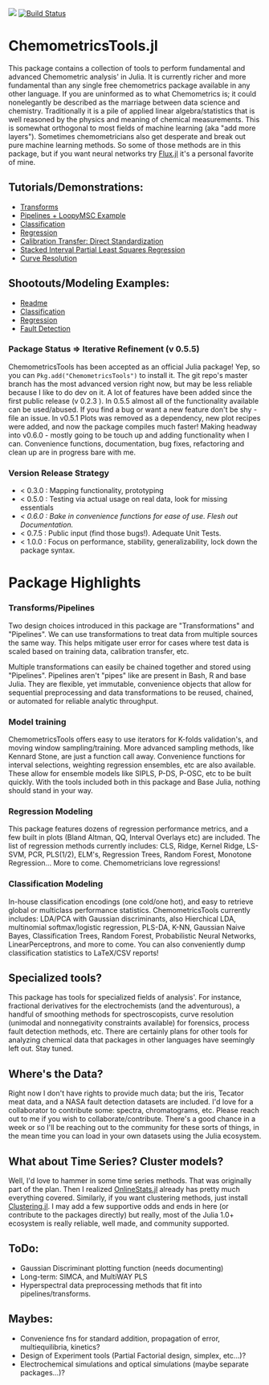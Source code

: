 [![](https://img.shields.io/badge/docs-stable-blue.svg)](https://caseykneale.github.io/ChemometricsTools.jl/dev/) [![Build Status](https://travis-ci.org/caseykneale/ChemometricsTools.jl.svg?branch=master)](https://travis-ci.org/caseykneale/ChemometricsTools.jl)

# ChemometricsTools.jl
This package contains a collection of tools to perform fundamental and advanced Chemometric analysis' in Julia. It is currently richer and more fundamental than any single free chemometrics package available in any other language. If you are uninformed as to what Chemometrics is; it could nonelegantly be described as the marriage between data science and chemistry. Traditionally it is a pile of applied linear algebra/statistics that is well reasoned by the physics and meaning of chemical measurements. This is somewhat orthogonal to most fields of machine learning (aka "add more layers"). Sometimes chemometricians also get desperate and break out pure machine learning methods. So some of those methods are in this package, but if you want neural networks try [Flux.jl](https://github.com/FluxML/Flux.jl) it's a personal favorite of mine.

## Tutorials/Demonstrations:
  - [Transforms](https://caseykneale.github.io/ChemometricsTools.jl/dev/Demos/Transforms/)
  - [Pipelines + LoopyMSC Example](https://caseykneale.github.io/ChemometricsTools.jl/dev/Demos/Pipelines/)
  - [Classification](https://caseykneale.github.io/ChemometricsTools.jl/dev/Demos/ClassificationExample/)
  - [Regression](https://caseykneale.github.io/ChemometricsTools.jl/dev/Demos/RegressionExample/)
  - [Calibration Transfer: Direct Standardization](https://caseykneale.github.io/ChemometricsTools.jl/dev/Demos/CalibXfer/)
  - [Stacked Interval Partial Least Squares Regression](https://caseykneale.github.io/ChemometricsTools.jl/dev/Demos/SIPLS/)
  - [Curve Resolution](https://caseykneale.github.io/ChemometricsTools.jl/dev/Demos/CurveResolution/)

## Shootouts/Modeling Examples:
  - [Readme](https://github.com/caseykneale/ChemometricsTools.jl/tree/master/shootouts)
  - [Classification](https://github.com/caseykneale/ChemometricsTools.jl/blob/master/shootouts/ClassificationShootout.jl)
  - [Regression](https://github.com/caseykneale/ChemometricsTools.jl/blob/master/shootouts/RegressionShootout.jl)
  - [Fault Detection](https://github.com/caseykneale/ChemometricsTools.jl/blob/master/shootouts/AnomalyShootout.jl)

### Package Status => Iterative Refinement (v 0.5.5)
ChemometricsTools has been accepted as an official Julia package! Yep, so you can  ```Pkg.add("ChemometricsTools")``` to install it. The git repo's master branch has the most advanced version right now, but may be less reliable because I like to do dev on it. A lot of features have been added since the first public release (v 0.2.3 ). In 0.5.5 almost all of the functionality available can be used/abused. If you find a bug or want a new feature don't be shy - file an issue. In v0.5.1 Plots was removed as a dependency, new plot recipes were added, and now the package compiles much faster! Making headway into v0.6.0 - mostly going to be touch up and adding functionality when I can. Convenience functions, documentation, bug fixes, refactoring and clean up are in progress bare with me.

### Version Release Strategy
  - < 0.3.0 : Mapping functionality, prototyping
  - < 0.5.0 : Testing via actual usage on real data, look for missing essentials
  - *< 0.6.0 : Bake in convenience functions for ease of use. Flesh out Documentation.*
  - < 0.7.5 : Public input (find those bugs!). Adequate Unit Tests.
  - < 1.0.0 : Focus on performance, stability, generalizability, lock down the package syntax.

# Package Highlights
### Transforms/Pipelines
Two design choices introduced in this package are "Transformations" and "Pipelines". We can use transformations to treat data from multiple sources the same way. This helps mitigate user error for cases where test data is scaled based on training data, calibration transfer, etc.

Multiple transformations can easily be chained together and stored using "Pipelines". Pipelines aren't "pipes" like are present in Bash, R and base Julia. They are flexible, yet immutable, convenience objects that allow for sequential preprocessing and data transformations to be reused, chained, or automated for reliable analytic throughput.

### Model training
ChemometricsTools offers easy to use iterators for K-folds validation's, and moving window sampling/training. More advanced sampling methods, like Kennard Stone, are just a function call away. Convenience functions for interval selections, weighting regression ensembles, etc are also available. These allow for ensemble models like SIPLS, P-DS, P-OSC, etc to be built quickly. With the tools included both in this package and Base Julia, nothing should stand in your way.

### Regression Modeling
This package features dozens of regression performance metrics, and a few built in plots (Bland Altman, QQ, Interval Overlays etc) are included. The list of regression methods currently includes: CLS, Ridge, Kernel Ridge, LS-SVM, PCR, PLS(1/2), ELM's, Regression Trees, Random Forest, Monotone Regression... More to come. Chemometricians love regressions!

### Classification Modeling
In-house classification encodings (one cold/one hot), and easy to retrieve global or multiclass performance statistics. ChemometricsTools currently includes: LDA/PCA with Gaussian discriminants, also Hierchical LDA, multinomial softmax/logistic regression, PLS-DA, K-NN, Gaussian Naive Bayes, Classification Trees, Random Forest, Probabilistic Neural Networks, LinearPerceptrons, and more to come. You can also conveniently dump classification statistics to LaTeX/CSV reports!

## Specialized tools?
This package has tools for specialized fields of analysis'. For instance, fractional derivatives for the electrochemists (and the adventurous), a handful of smoothing methods for spectroscopists, curve resolution (unimodal and nonnegativity constraints available) for forensics, process fault detection methods, etc. There are certainly plans for other tools for analyzing chemical data that packages in other languages have seemingly left out. Stay tuned.

## Where's the Data?
Right now I don't have rights to provide much data; but the iris, Tecator meat data, and a NASA fault detection datasets are included. I'd love for a collaborator to contribute some: spectra, chromatograms, etc. Please reach out to me if you wish to collaborate/contribute. There's a good chance in a week or so I'll be reaching out to the community for these sorts of things, in the mean time you can load in your own datasets using the Julia ecosystem.

## What about Time Series? Cluster models?
Well, I'd love to hammer in some time series methods. That was originally part of the plan. Then I realized [OnlineStats.jl](https://github.com/joshday/OnlineStats.jl) already has pretty much everything covered. Similarly, if you want clustering methods, just install [Clustering.jl](https://github.com/JuliaStats/Clustering.jl). I may add a few supportive odds and ends in here (or contribute to the packages directly) but really, most of the Julia 1.0+ ecosystem is really reliable, well made, and community supported.

## ToDo:
  - Gaussian Discriminant plotting function (needs documenting)
  - Long-term: SIMCA, and MultiWAY PLS
  - Hyperspectral data preprocessing methods that fit into pipelines/transforms.

## Maybes:
  - Convenience fns for standard addition, propagation of error, multiequilibria, kinetics?
  - Design of Experiment tools (Partial Factorial design, simplex, etc...)?
  - Electrochemical simulations and optical simulations (maybe separate packages...)?

